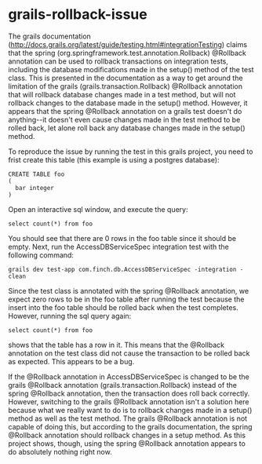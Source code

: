 # grails-rollback-issue
The grails documentation (http://docs.grails.org/latest/guide/testing.html#integrationTesting) claims that the spring (org.springframework.test.annotation.Rollback) @Rollback annotation  can be used to rollback transactions on integration tests, including the database modifications made in the setup() method of the test class. This is presented in the documentation as a way to get around the limitation of the grails (grails.transaction.Rollback) @Rollback annotation that will rollback database changes made in a test method, but will not rollback changes to the database made in the setup() method. However, it appears that the spring @Rollback annotation on a grails test doesn't do anything--it doesn't even cause changes made in the test method to be rolled back, let alone roll back any database changes made in the setup() method.

To reproduce the issue by running the test in this grails project, you need to frist create this table (this example is using a postgres database):

    CREATE TABLE foo
    (
      bar integer
    )

Open an interactive sql window, and execute the query:

    select count(*) from foo
    
You should see that there are 0 rows in the foo table since it should be empty. Next, run the AccessDBServiceSpec integration test with the following command:

    grails dev test-app com.finch.db.AccessDBServiceSpec -integration -clean

Since the test class is annotated with the spring @Rollback annotation, we expect zero rows to be in the foo table after running the test because the insert into the foo table should be rolled back when the test completes. However, running the sql query again:

    select count(*) from foo

shows that the table has a row in it. This means that the @Rollback annotation on the test class did not cause the transaction to be rolled back as expected. This appears to be a bug.

If the @Rollback annotation in AccessDBServiceSpec is changed to be the grails @Rollback annotation (grails.transaction.Rollback) instead of the spring @Rollback annotation, then the transaction does roll back correctly. However, switching to the grails @Rollback annotation isn't a solution here because what we really want to do is to rollback changes made in a setup() method as well as the test method. The grails @Rollback annotation is not capable of doing this, but according to the grails documentation, the spring @Rollback annotation should rollback changes in a setup method. As this project shows, though, using the spring @Rollback annotation appears to do absolutely nothing right now.

